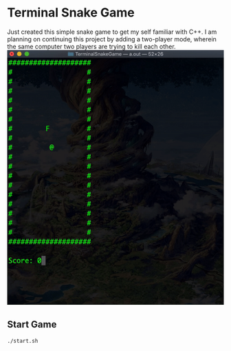 # Terminal Snake Game
Just created this simple snake game to get my self familiar with C++. I am planning on continuing this project by adding a two-player mode, wherein the same computer two players are trying to kill each other. <br/>
![](snakeGif.gif)

## Start Game

```console
./start.sh
```




